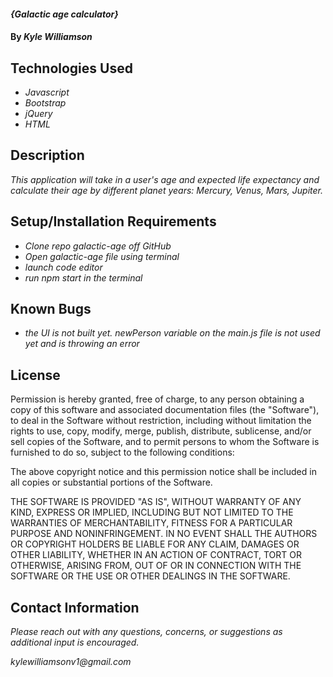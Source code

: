 #### _{Galactic age calculator}_

#### By _**Kyle Williamson**_

## Technologies Used

* _Javascript_
* _Bootstrap_
* _jQuery_
* _HTML_

## Description

_This application will take in a user's age and expected life expectancy and calculate their age by different planet years: Mercury, Venus, Mars, Jupiter._

## Setup/Installation Requirements

* _Clone repo galactic-age off GitHub_
* _Open galactic-age file using terminal_
* _launch code editor_
* _run npm start in the terminal_

## Known Bugs

* _the UI is not built yet.  newPerson variable on the main.js file is not used yet and is throwing an error_


## License

Permission is hereby granted, free of charge, to any person obtaining a copy of this software and associated documentation files (the "Software"), to deal in the Software without restriction, including without limitation the rights to use, copy, modify, merge, publish, distribute, sublicense, and/or sell copies of the Software, and to permit persons to whom the Software is furnished to do so, subject to the following conditions:

The above copyright notice and this permission notice shall be included in all copies or substantial portions of the Software.

THE SOFTWARE IS PROVIDED "AS IS", WITHOUT WARRANTY OF ANY KIND, EXPRESS OR IMPLIED, INCLUDING BUT NOT LIMITED TO THE WARRANTIES OF MERCHANTABILITY, FITNESS FOR A PARTICULAR PURPOSE AND NONINFRINGEMENT. IN NO EVENT SHALL THE AUTHORS OR COPYRIGHT HOLDERS BE LIABLE FOR ANY CLAIM, DAMAGES OR OTHER LIABILITY, WHETHER IN AN ACTION OF CONTRACT, TORT OR OTHERWISE, ARISING FROM, OUT OF OR IN CONNECTION WITH THE SOFTWARE OR THE USE OR OTHER DEALINGS IN THE SOFTWARE.

## Contact Information

_Please reach out with any questions, concerns, or suggestions as additional input is encouraged._

_kylewilliamsonv1@gmail.com_ 
